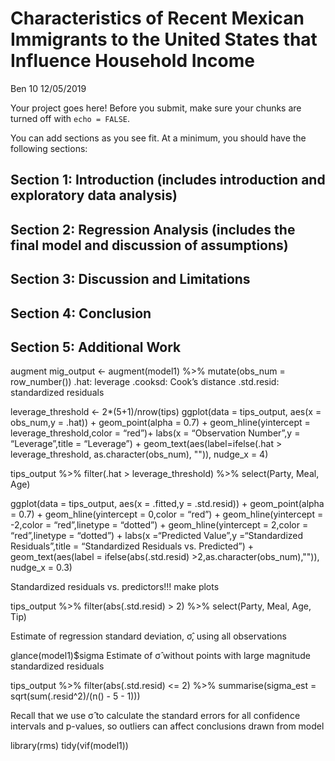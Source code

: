 Characteristics of Recent Mexican Immigrants to the United States that
Influence Household Income
================
Ben 10
12/05/2019

Your project goes here\! Before you submit, make sure your chunks are
turned off with `echo = FALSE`.

You can add sections as you see fit. At a minimum, you should have the
following
sections:

## Section 1: Introduction (includes introduction and exploratory data analysis)

## Section 2: Regression Analysis (includes the final model and discussion of assumptions)

## Section 3: Discussion and Limitations

## Section 4: Conclusion

## Section 5: Additional Work

augment mig\_output \<- augment(model1) %\>% mutate(obs\_num =
row\_number()) .hat: leverage .cooksd: Cook’s distance .std.resid:
standardized residuals

leverage\_threshold \<- 2\*(5+1)/nrow(tips) ggplot(data = tips\_output,
aes(x = obs\_num,y = .hat)) + geom\_point(alpha = 0.7) +
geom\_hline(yintercept = leverage\_threshold,color = “red”)+ labs(x =
“Observation Number”,y = “Leverage”,title = “Leverage”) +
geom\_text(aes(label=ifelse(.hat \> leverage\_threshold,
as.character(obs\_num), "")), nudge\_x = 4)

tips\_output %\>% filter(.hat \> leverage\_threshold) %\>% select(Party,
Meal, Age)

ggplot(data = tips\_output, aes(x = .fitted,y = .std.resid)) +
geom\_point(alpha = 0.7) + geom\_hline(yintercept = 0,color = “red”) +
geom\_hline(yintercept = -2,color = “red”,linetype = “dotted”) +
geom\_hline(yintercept = 2,color = “red”,linetype = “dotted”) + labs(x
=“Predicted Value”,y =“Standardized Residuals”,title = “Standardized
Residuals vs. Predicted”) + geom\_text(aes(label =
ifelse(abs(.std.resid) \>2,as.character(obs\_num),"")), nudge\_x = 0.3)

Standardized residuals vs. predictors\!\!\! make plots

tips\_output %\>% filter(abs(.std.resid) \> 2) %\>% select(Party, Meal,
Age, Tip)

Estimate of regression standard deviation, σ̂, using all observations

glance(model1)$sigma Estimate of σ̂ without points with large magnitude
standardized residuals

tips\_output %\>% filter(abs(.std.resid) \<= 2) %\>%
summarise(sigma\_est = sqrt(sum(.resid^2)/(n() - 5 - 1)))

Recall that we use σ̂ to calculate the standard errors for all
confidence intervals and p-values, so outliers can affect conclusions
drawn from model

library(rms) tidy(vif(model1))
